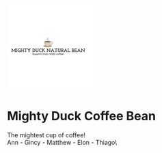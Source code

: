 ![Mighty Duck Coffee](images/mighty-duck.jpg)
# Mighty Duck Coffee Bean
The mightest cup of coffee!\
Ann - Gincy - Matthew - Elon - Thiago\
